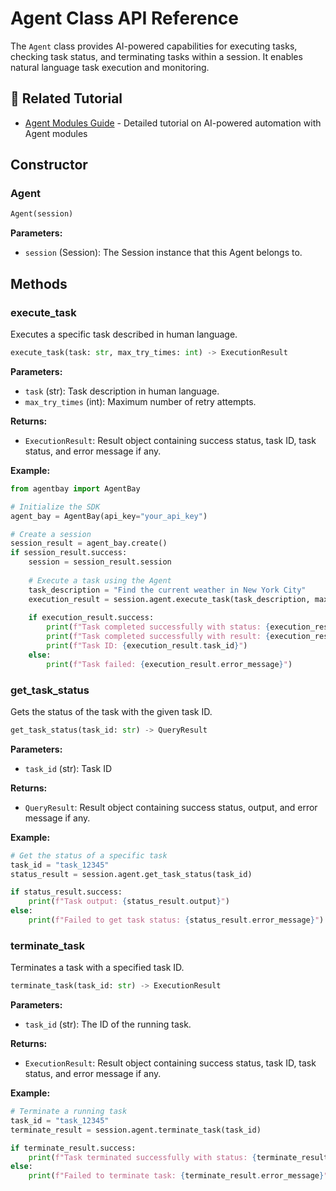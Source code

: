 # Agent Class API Reference

The `Agent` class provides AI-powered capabilities for executing tasks, checking task status, and terminating tasks within a session. It enables natural language task execution and monitoring.

## 📖 Related Tutorial

- [Agent Modules Guide](../../../docs/guides/common-features/advanced/agent-modules.md) - Detailed tutorial on AI-powered automation with Agent modules

## Constructor

### Agent

```python
Agent(session)
```

**Parameters:**
- `session` (Session): The Session instance that this Agent belongs to.

## Methods

### execute_task

Executes a specific task described in human language.

```python
execute_task(task: str, max_try_times: int) -> ExecutionResult
```

**Parameters:**
- `task` (str): Task description in human language.
- `max_try_times` (int): Maximum number of retry attempts.

**Returns:**
- `ExecutionResult`: Result object containing success status, task ID, task status, and error message if any.

**Example:**
```python
from agentbay import AgentBay

# Initialize the SDK
agent_bay = AgentBay(api_key="your_api_key")

# Create a session
session_result = agent_bay.create()
if session_result.success:
    session = session_result.session
    
    # Execute a task using the Agent
    task_description = "Find the current weather in New York City"
    execution_result = session.agent.execute_task(task_description, max_try_times=10)
    
    if execution_result.success:
        print(f"Task completed successfully with status: {execution_result.task_status}")
        print(f"Task completed successfully with result: {execution_result.task_result}")
        print(f"Task ID: {execution_result.task_id}")
    else:
        print(f"Task failed: {execution_result.error_message}")
```

### get_task_status

Gets the status of the task with the given task ID.

```python
get_task_status(task_id: str) -> QueryResult
```

**Parameters:**
- `task_id` (str): Task ID

**Returns:**
- `QueryResult`: Result object containing success status, output, and error message if any.

**Example:**
```python
# Get the status of a specific task
task_id = "task_12345"
status_result = session.agent.get_task_status(task_id)

if status_result.success:
    print(f"Task output: {status_result.output}")
else:
    print(f"Failed to get task status: {status_result.error_message}")
```

### terminate_task

Terminates a task with a specified task ID.

```python
terminate_task(task_id: str) -> ExecutionResult
```

**Parameters:**
- `task_id` (str): The ID of the running task.

**Returns:**
- `ExecutionResult`: Result object containing success status, task ID, task status, and error message if any.

**Example:**
```python
# Terminate a running task
task_id = "task_12345"
terminate_result = session.agent.terminate_task(task_id)

if terminate_result.success:
    print(f"Task terminated successfully with status: {terminate_result.task_status}")
else:
    print(f"Failed to terminate task: {terminate_result.error_message}")
```
